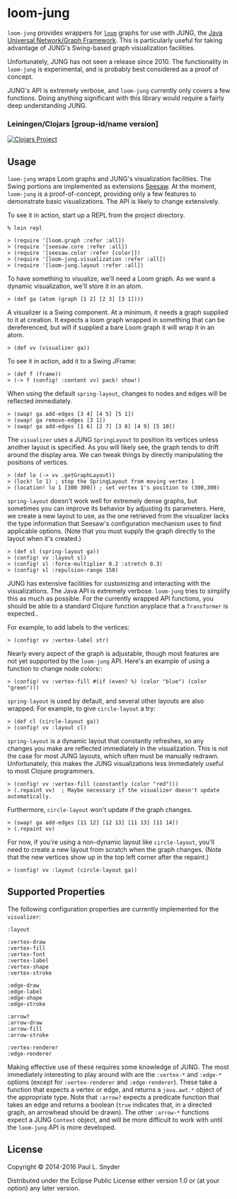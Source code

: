 # loom-jung

`loom-jung` provides wrappers for
[`loom`](https://github.com/aysylu/loom) graphs for use with JUNG, the
[Java Universal Network/Graph
Framework](http://jung.sourceforge.net/).  This is particularly useful
for taking advantage of JUNG's Swing-based graph visualization
facilities.

Unfortunately, JUNG has not seen a release since 2010. The
functionality in `loom-jung` is experimental, and is probably best
considered as a proof of concept.

JUNG's API is extremely verbose, and `loom-jung` currently only covers
a few functions. Doing anything significant with this library would
require a fairly deep understanding JUNG.

### Leiningen/Clojars [group-id/name version]

[![Clojars Project](http://clojars.org/pataprogramming/loom-graph/latest-version.svg)](http://clojars.org/pataprogramming/loom-graph)

## Usage

`loom-jung` wraps Loom graphs and JUNG's visualization facilities. The
Swing portions are implemented as extensions
[Seesaw](http://github.com/daveray/seesaw).  At the moment,
`loom-jung` is a proof-of-concept, providing only a few features to
demonstrate basic visualizations.  The API is likely to change
extensively.


To see it in action, start up a REPL from the project directory.
```
% lein repl

> (require '[loom.graph :refer :all])
> (require '[seesaw.core :refer :all])
> (require '[seesaw.color :refer [color]])
> (require '[loom-jung.visualization :refer :all])
> (require '[loom-jung.layout :refer :all])
```

To have something to visualize, we'll need a Loom graph. As we want a
dynamic visualization, we'll store it in an atom.

```
> (def ga (atom (graph [1 2] [2 3] [3 1])))
```

A visualizer is a Swing component. At a minimum, it needs a graph
supplied to it at creation. It expects a loom graph wrapped in something
that can be dereferenced, but will if supplied a bare Loom graph it
will wrap it in an atom.
```
> (def vv (visualizer ga))
```

To see it in action, add it to a Swing JFrame:
```
> (def f (frame))
> (-> f (config! :content vv) pack! show!)
```

When using the default `spring-layout`, changes to nodes and edges
will be reflected immediately.
```
> (swap! ga add-edges [3 4] [4 5] [5 1])
> (swap! ga remove-edges [3 1])
> (swap! ga add-edges [1 6] [2 7] [3 8] [4 9] [5 10])
```

The `visualizer` uses a JUNG `SpringLayout` to position its vertices
unless another layout is specified.  As you will likely see, the graph
tends to drift around the display area. We can tweak things by
directly manipulating the positions of vertices.
```
> (def lo (-> vv .getGraphLayout))
> (lock! lo 1) ; stop the SpringLayout from moving vertex 1
> (location! lo 1 [300 300]) ; set vertex 1's position to (300,300)
```

`spring-layout` doesn't work well for extremely dense graphs, but
sometimes you can improve its behavior by adjusting its parameters.
Here, we create a new layout to use, as the one retrieved from the
visualizer lacks the type information that Seesaw's configuration
mechanism uses to find applicable options. (Note that you must
supply the graph directly to the layout when it's created.)
```
> (def sl (spring-layout ga))
> (config! vv :layout sl)
> (config! sl :force-multiplier 0.2 :stretch 0.3)
> (config! sl :repulsion-range 150)
```

JUNG has extensive facilities for customizing and interacting with the
visualizations. The Java API is extremely verbose. `loom-jung` tries
to simplify this as much as possible. For the currently wrapped API
functions, you should be able to a standard Clojure function anyplace
that a `Transformer` is expected..

For example, to add labels to the vertices:
```
> (config! vv :vertex-label str)
```

Nearly every aspect of the graph is adjustable, though most features
are not yet supported by the `loom-jung` API. Here's an example of
using a function to change node colors::
```
> (config! vv :vertex-fill #(if (even? %) (color "blue") (color "green")))
```

`spring-layout` is used by default, and several other layouts are also
wrapped. For example, to give `circle-layout` a try:
```
> (def cl (circle-layout ga))
> (config! vv :layout cl)
```

`spring-layout` is a dynamic layout that constantly refreshes, so any
changes you make are reflected immediately in the visualization. This
is not the case for most JUNG layouts, which often must be manually
redrawn. Unfortunately, this makes the JUNG visualizations less
immediately useful to most Clojure programmers.

```
> (config! vv :vertex-fill (constantly (color "red")))
> (.repaint vv)  ; Maybe necessary if the visualizer doesn't update automatically.
```

Furthermore, `circle-layout` won't update if the graph changes.
```
> (swap! ga add-edges [11 12] [12 13] [11 13] [11 14])
> (.repaint vv)
```

For now, if you're using a non-dynamic layout like `circle-layout`,
you'll need to create a new layout from scratch when the graph
changes.  (Note that the new vertices show up in the top left corner
after the repaint.)
```
> (config! vv :layout (circle-layout ga))
```

## Supported Properties

The following configuration properties are currently implemented for
the `visualizer`:
```
:layout

:vertex-draw
:vertex-fill
:vertex-font
:vertex-label
:vertex-shape
:vertex-stroke

:edge-draw
:edge-label
:edge-shape
:edge-stroke

:arrow?
:arrow-draw
:arrow-fill
:arrow-stroke

:vertex-renderer
:edge-renderer
```

Making effective use of these requires some knowledge of JUNG.  The
most immediately interesting to play around with are the `:vertex-*`
and `:edge-*` options (except for `:vertex-renderer` and
`:edge-renderer`).  These take a function that expects a vertex or
edge, and returns a `java.awt.*` object of the appropriate type.  Note
that `:arrow?` expects a predicate function that takes an edge and
returns a boolean (`true` indicates that, in a directed graph, an
arrowhead should be drawn). The other `:arrow-*` functions expect a
JUNG `Context` object, and will be more difficult to work with until
the `loom-jung` API is more developed.

## License

Copyright © 2014-2016 Paul L. Snyder

Distributed under the Eclipse Public License either version 1.0 or (at
your option) any later version.

